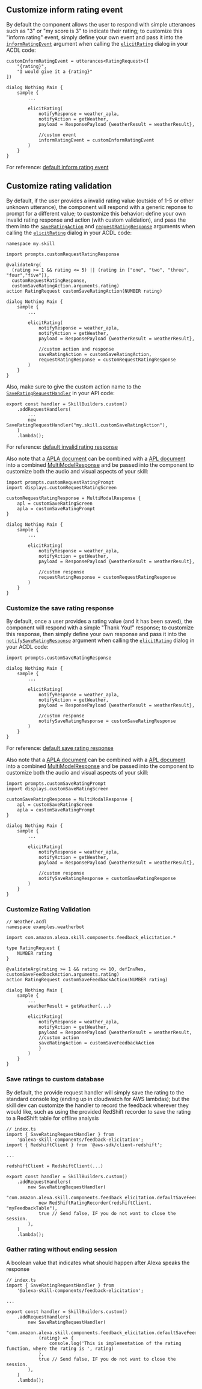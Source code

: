 ## Customize inform rating event
By default the component allows the user to respond with simple utterances such as "3" or "my score is 3" to indicate their rating; to customize this "inform rating" event, simply define your own event and pass it into the [`informRatingEvent`](./REFERENCE.md#arguments) argument when calling the [`elicitRating`](./docs/REFERENCE.md#elicitrating) dialog in your ACDL code:

```
customInformRatingEvent = utterances<RatingRequest>([
    "{rating}",
    "I would give it a {rating}"
])

dialog Nothing Main {
    sample {
        ...

        elicitRating(
            notifyResponse = weather_apla, 
            notifyAction = getWeather, 
            payload = ResponsePayload {weatherResult = weatherResult},

            //custom event
            informRatingEvent = customInformRatingEvent
        )
    }
}
```

For reference: [default inform rating event](../src/feedback.acdl#28-33)

## Customize rating validation
By default, if the user provides a invalid rating value (outside of 1-5 or other unknown utterance), the component will respond with a generic reponse to prompt for a different value; to customize this behavior: define your own invalid rating response and action (with custom validation), and pass the them into the [`saveRatingAction`](./REFERENCE.md#arguments) and [`requestRatingResponse`](./REFERENCE.md#arguments) arguments when calling the [`elicitRating`](./docs/REFERENCE.md#elicitrating) dialog in your ACDL code:

```
namespace my.skill

import prompts.customRequestRatingResponse

@validateArg(
  (rating >= 1 && rating <= 5) || (rating in ["one", "two", "three", "four","five"]), 
  customRequestRatingResponse, 
  customSaveRatingAction.arguments.rating)
action RatingRequest customSaveRatingAction(NUMBER rating)

dialog Nothing Main {
    sample {
        ...

        elicitRating(
            notifyResponse = weather_apla, 
            notifyAction = getWeather, 
            payload = ResponsePayload {weatherResult = weatherResult},

            //custom action and response
            saveRatingAction = customSaveRatingAction,
            requestRatingResponse = customRequestRatingResponse
        )
    }
}
```

Also, make sure to give the custom action name to the [`SaveRatingRequestHandler`](./docs/REFERENCE.md#saveratingrequesthandler) in your API code:

```
export const handler = SkillBuilders.custom()
    .addRequestHandlers(
        ...
        new SaveRatingRequestHandler("my.skill.customSaveRatingAction"),
    )
    .lambda();
```

For reference: [default invalid rating response](../response/prompts/invalidrating/document.json)

Also note that a [APLA document](https://developer.amazon.com/en-US/docs/alexa/alexa-presentation-language/apla-interface.html) can be combined with a [APL document](https://developer.amazon.com/en-US/docs/alexa/alexa-design/apl.html) into a combined [MultiModelResponse](https://developer.amazon.com/en-US/docs/alexa/conversations/acdl-using-responses.html#create-apla-apl-files) and be passed into the component to customize both the audio and visual aspects of your skill:

```
import prompts.customRequestRatingPrompt
import displays.customRequestRatingScreen

customRequestRatingResponse = MultiModalResponse {
    apl = customSaveRatingScreen
    apla = customSaveRatingPrompt
}

dialog Nothing Main {
    sample {
        ...

        elicitRating(
            notifyResponse = weather_apla, 
            notifyAction = getWeather, 
            payload = ResponsePayload {weatherResult = weatherResult},

            //custom response
            requestRatingResponse = customRequestRatingResponse
        )
    }
}
```

### Customize the save rating response
By default, once a user provides a rating value (and it has been saved), the component will respond with a simple "Thank You!" response; to customize this response, then simply define your own response and pass it into the [`notifySaveRatingResponse`](./REFERENCE.md#arguments) argument when calling the [`elicitRating`](./docs/REFERENCE.md#elicitrating) dialog in your ACDL code:

```
import prompts.customSaveRatingResponse

dialog Nothing Main {
    sample {
        ...

        elicitRating(
            notifyResponse = weather_apla, 
            notifyAction = getWeather, 
            payload = ResponsePayload {weatherResult = weatherResult},

            //custom response
            notifySaveRatingResponse = customSaveRatingResponse
        )
    }
}
```

For reference: [default save rating response](../response/prompts/notifysaverating/document.json)

Also note that a [APLA document](https://developer.amazon.com/en-US/docs/alexa/alexa-presentation-language/apla-interface.html) can be combined with a [APL document](https://developer.amazon.com/en-US/docs/alexa/alexa-design/apl.html) into a combined [MultiModelResponse](https://developer.amazon.com/en-US/docs/alexa/conversations/acdl-using-responses.html#create-apla-apl-files) and be passed into the component to customize both the audio and visual aspects of your skill:

```
import prompts.customSaveRatingPrompt
import displays.customSaveRatingScreen

customSaveRatingResponse = MultiModalResponse {
    apl = customSaveRatingScreen
    apla = customSaveRatingPrompt
}

dialog Nothing Main {
    sample {
        ...

        elicitRating(
            notifyResponse = weather_apla, 
            notifyAction = getWeather, 
            payload = ResponsePayload {weatherResult = weatherResult},

            //custom response
            notifySaveRatingResponse = customSaveRatingResponse
        )
    }
}
```

### Customize Rating Validation

```
// Weather.acdl
namespace examples.weatherbot

import com.amazon.alexa.skill.components.feedback_elicitation.*

type RatingRequest {
    NUMBER rating
}

@validateArg(rating >= 1 && rating <= 10, defInvRes, customSaveFeedbackAction.arguments.rating)
action RatingRequest customSaveFeedbackAction(NUMBER rating)

dialog Nothing Main {
    sample {
        ...
        weatherResult = getWeather(...)

        elicitRating(
            notifyResponse = weather_apla, 
            notifyAction = getWeather, 
            payload = ResponsePayload {weatherResult = weatherResult,
            //custom action
            saveRatingAction = customSaveFeedbackAction
            }
        )
    }
}
```

### Save ratings to custom database

By default, the provide request handler will simply save the rating to the standard console log (ending up in cloudwatch for AWS lambdas); but the skill dev can customize the handler to record the feedback wherever they would like, such as using the provided RedShift recorder to save the rating to a RedShift table for offline analysis

```
// index.ts
import { SaveRatingRequestHandler } from 
    '@alexa-skill-components/feedback-elicitation';
import { RedshiftClient } from '@aws-sdk/client-redshift';

...

redshiftClient = RedshiftClient(...)

export const handler = SkillBuilders.custom()
    .addRequestHandlers(
        new SaveRatingRequestHandler(
            "com.amazon.alexa.skill.components.feedback_elicitation.defaultSaveFeedbackAction",
            new RedShiftRatingRecorder(redshiftClient, "myFeedbackTable"),
            true // Send false, IF you do not want to close the session.
        ),
    )
    .lambda();
```

### Gather rating without ending session

A boolean value that indicates what should happen after Alexa speaks the response

```
// index.ts
import { SaveRatingRequestHandler } from 
    '@alexa-skill-components/feedback-elicitation';

...

export const handler = SkillBuilders.custom()
    .addRequestHandlers(
        new SaveRatingRequestHandler(
            "com.amazon.alexa.skill.components.feedback_elicitation.defaultSaveFeedbackAction",
            (rating) => {
                console.log('This is implementation of the rating function, where the rating is ', rating)
            },
            true // Send false, IF you do not want to close the session.
        ),
    )
    .lambda();
```